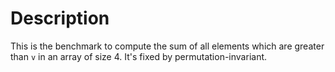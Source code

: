 # Description

This is the benchmark to compute the sum of all elements which are greater than `v` in an array of size 4.
It's fixed by permutation-invariant.


